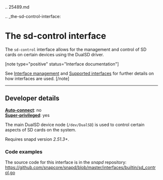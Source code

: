 .. 25489.md

.. _the-sd-control-interface:

# The sd-control interface

The `sd-control` interface allows for the management and control of SD cards on certain devices using the DualSD driver.

[note type="positive" status="Interface documentation"]

See [Interface management](/t/interface-management/6154) and [Supported interfaces](/t/supported-interfaces/7744) for further details on how interfaces are used.
[/note]

---

<h2 id='heading--dev-details'>Developer details </h2>

**[Auto-connect](/t/interface-management/6154#heading--auto-connections)**: no</br>
**[Super-privileged](/t/super-privileged-interfaces/34740)**: yes</br>

The main DualSD device node (`/dev/DualSD`) is used to control certain aspects of SD cards on the system.

Requires snapd version _2.51.3+_.

<h3 id='heading-code'>Code examples</h3>

The source code for this interface is in the *snapd* repository:
<https://github.com/snapcore/snapd/blob/master/interfaces/builtin/sd_control.go>